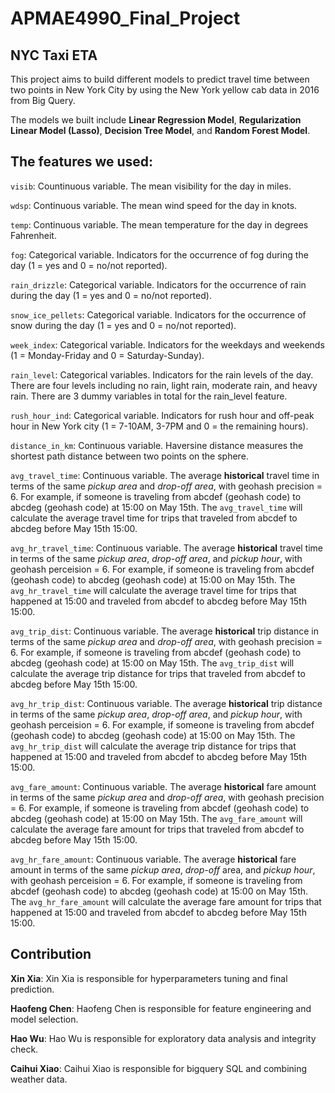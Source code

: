 # APMAE4990_Final_Project

## NYC Taxi ETA

This project aims to build different models to predict travel time between two points in New York City by using the New York yellow cab data in 2016 from Big Query.

The models we built include **Linear Regression Model**, **Regularization Linear Model (Lasso)**, **Decision Tree Model**, and **Random Forest Model**.

## The features we used:

`visib`: Countinuous variable. The mean visibility for the day in miles.

`wdsp`: Continuous variable. The mean wind speed for the day in knots.

`temp`: Continuous variable. The mean temperature for the day in degrees Fahrenheit.

`fog`: Categorical variable. Indicators for the occurrence of fog during the day (1 = yes and 0 = no/not reported).

`rain_drizzle`: Categorical variable. Indicators for the occurrence of rain during the day (1 = yes and 0 = no/not reported).

`snow_ice_pellets`: Categorical variable. Indicators for the occurrence of snow during the day (1 = yes and 0 = no/not reported).

`week_index`: Categorical variable. Indicators for the weekdays and weekends (1 = Monday-Friday and 0 = Saturday-Sunday).

`rain_level`: Categorical variables. Indicators for the rain levels of the day. There are four levels including no rain, light rain, moderate rain, and heavy rain. There are 3 dummy variables in total for the rain_level feature.

`rush_hour_ind`: Categorical variable. Indicators for rush hour and off-peak hour in New York city (1 = 7-10AM, 3-7PM and 0 = the remaining hours).

`distance_in_km`: Continuous variable. Haversine distance measures the shortest path distance between two points on the sphere. 

`avg_travel_time`: Continuous variable. The average **historical** travel time in terms of the same *pickup area* and *drop-off area*, with geohash precision = 6. For example, if someone is traveling from abcdef (geohash code) to abcdeg (geohash code) at 15:00 on May 15th. The `avg_travel_time` will calculate the average travel time for trips that traveled from abcdef to abcdeg before May 15th 15:00. 

`avg_hr_travel_time`: Continuous variable. The average **historical** travel time in terms of the same *pickup area*, *drop-off area*, and *pickup hour*, with geohash perceision = 6. For example, if someone is traveling from abcdef (geohash code) to abcdeg (geohash code) at 15:00 on May 15th. The `avg_hr_travel_time` will calculate the average travel time for trips that happened at 15:00 and traveled from abcdef to abcdeg before May 15th 15:00. 

`avg_trip_dist`: Continuous variable. The average **historical** trip distance in terms of the same *pickup area* and *drop-off area*, with geohash precision = 6. For example, if someone is traveling from abcdef (geohash code) to abcdeg (geohash code) at 15:00 on May 15th. The `avg_trip_dist` will calculate the average trip distance for trips that traveled from abcdef to abcdeg before May 15th 15:00. 

`avg_hr_trip_dist`: Continuous variable. The average **historical** trip distance in terms of the same *pickup area*, *drop-off area*, and *pickup hour*, with geohash perceision = 6. For example, if someone is traveling from abcdef (geohash code) to abcdeg (geohash code) at 15:00 on May 15th. The `avg_hr_trip_dist` will calculate the average trip distance for trips that happened at 15:00 and traveled from abcdef to abcdeg before May 15th 15:00.

`avg_fare_amount`: Continuous variable. The average **historical** fare amount in terms of the same *pickup area* and *drop-off area*, with geohash precision = 6. For example, if someone is traveling from abcdef (geohash code) to abcdeg (geohash code) at 15:00 on May 15th. The `avg_fare_amount` will calculate the average fare amount for trips that traveled from abcdef to abcdeg before May 15th 15:00. 

`avg_hr_fare_amount`: Continuous variable. The average **historical** fare amount in terms of the same *pickup area*, *drop-off* area, and *pickup hour*, with geohash perceision = 6. For example, if someone is traveling from abcdef (geohash code) to abcdeg (geohash code) at 15:00 on May 15th. The `avg_hr_fare_amount` will calculate the average fare amount for trips that happened at 15:00 and traveled from abcdef to abcdeg before May 15th 15:00.


## Contribution

**Xin Xia**: Xin Xia is responsible for hyperparameters tuning and final prediction.

**Haofeng Chen**: Haofeng Chen is responsible for feature engineering and model selection.

**Hao Wu**: Hao Wu is responsible for exploratory data analysis and integrity check.

**Caihui Xiao**: Caihui Xiao is responsible for bigquery SQL and combining weather data.
